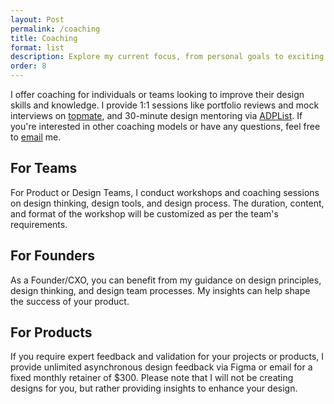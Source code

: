 ```yaml
---
layout: Post
permalink: /coaching
title: Coaching
format: list
description: Explore my current focus, from personal goals to exciting projects. Inspired by  Now Page idea
order: 8
---
```


I offer coaching for individuals or teams looking to improve their design skills and knowledge. I provide 1:1 sessions like portfolio reviews and mock interviews on <a href="https://topmate.io/hiran">topmate</a>, and 30-minute design mentoring via <a href="https://adplist.org/mentors/hiran-venugopalan">ADPList</a>. If you're interested in other coaching models or have any questions, feel free to <a href="mailto:hi@hiran.in">email</a> me.

## For Teams
For Product or Design Teams, I conduct workshops and coaching sessions on design thinking, design tools, and design process. The duration, content, and format of the workshop will be customized as per the team's requirements.

## For Founders
As a Founder/CXO, you can benefit from my guidance on design principles, design thinking, and design team processes. My insights can help shape the success of your product.

## For Products
If you require expert feedback and validation for your projects or products, I provide unlimited asynchronous design feedback via Figma or email for a fixed monthly retainer of $300. Please note that I will not be creating designs for you, but rather providing insights to enhance your design.


